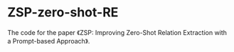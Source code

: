 # ZSP-zero-shot-RE
The code for the paper 《ZSP: Improving Zero-Shot Relation Extraction with a Prompt-based Approach》.
